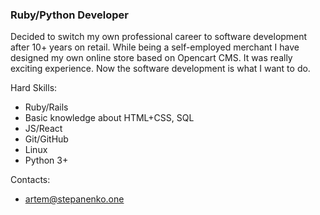 ### Ruby/Python Developer

Decided to switch my own professional career to software development after 10+ years on retail.
While being a self-employed merchant I have designed my own online store based on Opencart CMS.
It was really exciting experience.
Now the software development is what I want to do.

Hard Skills:
- Ruby/Rails
- Basic knowledge about HTML+CSS, SQL
- JS/React
- Git/GitHub 
- Linux
- Python 3+

Contacts:
- artem@stepanenko.one
